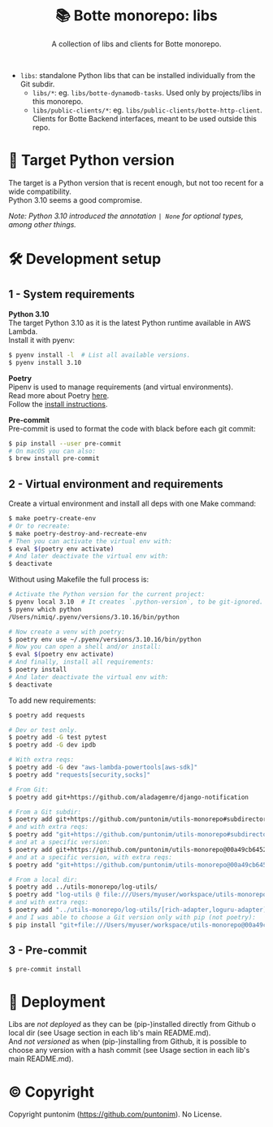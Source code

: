 <p align="center">
  <h1 align="center">
    📚 Botte monorepo: libs
  </h1>
  <p align="center">
    A collection of libs and clients for Botte monorepo.
  <p>
</p>

<br>

- `libs`: standalone Python libs that can be installed individually from the Git subdir.
  - `libs/*`: eg. `libs/botte-dynamodb-tasks`. Used only by projects/libs in this
    monorepo.
  - `libs/public-clients/*`: eg. `libs/public-clients/botte-http-client`. Clients 
     for Botte Backend interfaces, meant to be used outside this repo.


🎯 Target Python version
========================

The target is a Python version that is recent enough, but not too recent for a wide
 compatibility.\
Python 3.10 seems a good compromise.

*Note: Python 3.10 introduced the annotation `| None` for optional types, among other things.*


🛠️ Development setup
====================

1 - System requirements
----------------------

**Python 3.10**\
The target Python 3.10 as it is the latest Python runtime available in AWS Lambda.\
Install it with pyenv:
```sh
$ pyenv install -l  # List all available versions.
$ pyenv install 3.10
```

**Poetry**\
Pipenv is used to manage requirements (and virtual environments).\
Read more about Poetry [here](https://python-poetry.org/). \
Follow the [install instructions](https://python-poetry.org/docs/#osx--linux--bashonwindows-install-instructions).

**Pre-commit**\
Pre-commit is used to format the code with black before each git commit:
```sh
$ pip install --user pre-commit
# On macOS you can also:
$ brew install pre-commit
```

2 - Virtual environment and requirements
----------------------------------------

Create a virtual environment and install all deps with one Make command:
```sh
$ make poetry-create-env
# Or to recreate:
$ make poetry-destroy-and-recreate-env
# Then you can activate the virtual env with:
$ eval $(poetry env activate)
# And later deactivate the virtual env with:
$ deactivate
```

Without using Makefile the full process is:
```sh
# Activate the Python version for the current project:
$ pyenv local 3.10  # It creates `.python-version`, to be git-ignored.
$ pyenv which python
/Users/nimiq/.pyenv/versions/3.10.16/bin/python

# Now create a venv with poetry:
$ poetry env use ~/.pyenv/versions/3.10.16/bin/python
# Now you can open a shell and/or install:
$ eval $(poetry env activate)
# And finally, install all requirements:
$ poetry install
# And later deactivate the virtual env with:
$ deactivate
```

To add new requirements:
```sh
$ poetry add requests

# Dev or test only.
$ poetry add -G test pytest
$ poetry add -G dev ipdb

# With extra reqs:
$ poetry add -G dev "aws-lambda-powertools[aws-sdk]"
$ poetry add "requests[security,socks]"

# From Git:
$ poetry add git+https://github.com/aladagemre/django-notification

# From a Git subdir:
$ poetry add git+https://github.com/puntonim/utils-monorepo#subdirectory=log-utils
# and with extra reqs:
$ poetry add "git+https://github.com/puntonim/utils-monorepo#subdirectory=log-utils[rich-adapter,loguru-adapter]"
# and at a specific version:
$ poetry add git+https://github.com/puntonim/utils-monorepo@00a49cb64524df19bf55ab5c7c1aaf4c09e92360#subdirectory=log-utils
# and at a specific version, with extra reqs:
$ poetry add "git+https://github.com/puntonim/utils-monorepo@00a49cb64524df19bf55ab5c7c1aaf4c09e92360#subdirectory=log-utils[rich-adapter,loguru-adapter]"

# From a local dir:
$ poetry add ../utils-monorepo/log-utils/
$ poetry add "log-utils @ file:///Users/myuser/workspace/utils-monorepo/log-utils/"
# and with extra reqs:
$ poetry add "../utils-monorepo/log-utils/[rich-adapter,loguru-adapter]"
# and I was able to choose a Git version only with pip (not poetry):
$ pip install "git+file:///Users/myuser/workspace/utils-monorepo@00a49cb64524df19bf55ab5c7c1aaf4c09e92360#subdirectory=log-utils" 
```


3 - Pre-commit
--------------

```sh
$ pre-commit install
```


🚀 Deployment
=============

Libs are *not deployed* as they can be (pip-)installed directly from Github o local dir 
 (see Usage section in each lib's main README.md).\
And *not versioned* as when (pip-)installing from Github, it is possible to choose
 any version with a hash commit (see Usage section in each lib's main README.md).


©️ Copyright
=============

Copyright puntonim (https://github.com/puntonim). No License.
